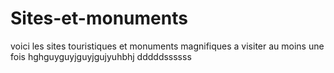 # Sites-et-monuments
voici les sites touristiques et monuments magnifiques a visiter au moins une fois
hghguyguyjguyjgujyuhbhj
dddddssssss